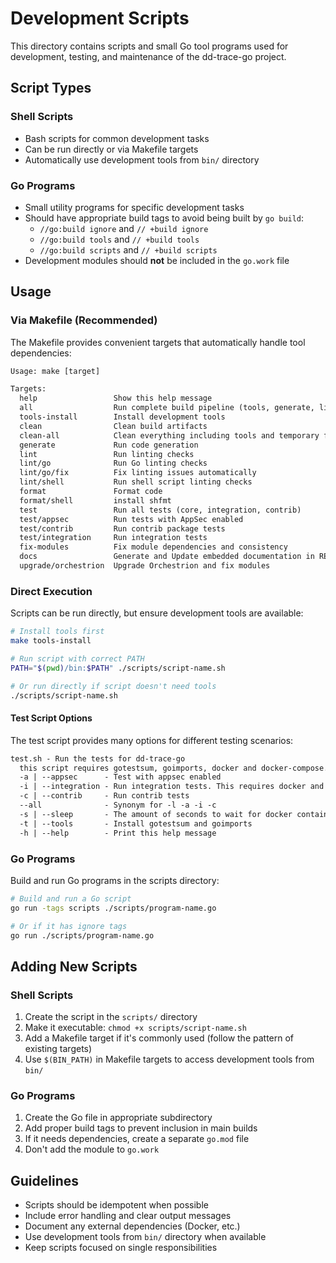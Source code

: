 # Development Scripts

This directory contains scripts and small Go tool programs used for development, testing, and maintenance of the dd-trace-go project.

## Script Types

### Shell Scripts

- Bash scripts for common development tasks
- Can be run directly or via Makefile targets
- Automatically use development tools from `bin/` directory

### Go Programs

- Small utility programs for specific development tasks
- Should have appropriate build tags to avoid being built by `go build`:
  - `//go:build ignore` and `// +build ignore`
  - `//go:build tools` and `// +build tools`
  - `//go:build scripts` and `// +build scripts`
- Development modules should **not** be included in the `go.work` file

## Usage

### Via Makefile (Recommended)

The Makefile provides convenient targets that automatically handle tool dependencies:

[embedmd]:# (../tmp/make-help.txt)
```txt
Usage: make [target]

Targets:
  help                 Show this help message
  all                  Run complete build pipeline (tools, generate, lint, test)
  tools-install        Install development tools
  clean                Clean build artifacts
  clean-all            Clean everything including tools and temporary files
  generate             Run code generation
  lint                 Run linting checks
  lint/go              Run Go linting checks
  lint/go/fix          Fix linting issues automatically
  lint/shell           Run shell script linting checks
  format               Format code
  format/shell         install shfmt
  test                 Run all tests (core, integration, contrib)
  test/appsec          Run tests with AppSec enabled
  test/contrib         Run contrib package tests
  test/integration     Run integration tests
  fix-modules          Fix module dependencies and consistency
  docs                 Generate and Update embedded documentation in README files
  upgrade/orchestrion  Upgrade Orchestrion and fix modules
```

### Direct Execution

Scripts can be run directly, but ensure development tools are available:

```bash
# Install tools first
make tools-install

# Run script with correct PATH
PATH="$(pwd)/bin:$PATH" ./scripts/script-name.sh

# Or run directly if script doesn't need tools
./scripts/script-name.sh
```

#### Test Script Options

The test script provides many options for different testing scenarios:

[embedmd]:# (../tmp/test-help.txt)
```txt
test.sh - Run the tests for dd-trace-go
  this script requires gotestsum, goimports, docker and docker-compose.
  -a | --appsec      - Test with appsec enabled
  -i | --integration - Run integration tests. This requires docker and docker-compose. Resource usage is significant when combined with --contrib
  -c | --contrib     - Run contrib tests
  --all              - Synonym for -l -a -i -c
  -s | --sleep       - The amount of seconds to wait for docker containers to be ready - default: 30 seconds
  -t | --tools       - Install gotestsum and goimports
  -h | --help        - Print this help message
```

### Go Programs

Build and run Go programs in the scripts directory:

```bash
# Build and run a Go script
go run -tags scripts ./scripts/program-name.go

# Or if it has ignore tags
go run ./scripts/program-name.go
```

## Adding New Scripts

### Shell Scripts

1. Create the script in the `scripts/` directory
2. Make it executable: `chmod +x scripts/script-name.sh`
3. Add a Makefile target if it's commonly used (follow the pattern of existing targets)
4. Use `$(BIN_PATH)` in Makefile targets to access development tools from `bin/`

### Go Programs

1. Create the Go file in appropriate subdirectory
2. Add proper build tags to prevent inclusion in main builds
3. If it needs dependencies, create a separate `go.mod` file
4. Don't add the module to `go.work`

## Guidelines

- Scripts should be idempotent when possible
- Include error handling and clear output messages
- Document any external dependencies (Docker, etc.)
- Use development tools from `bin/` directory when available
- Keep scripts focused on single responsibilities
